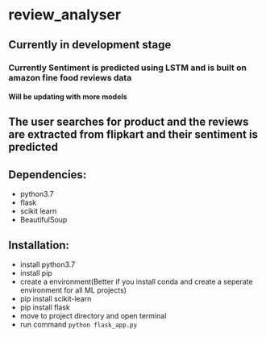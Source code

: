 # review_analyser

## Currently in development stage

### Currently Sentiment is predicted using LSTM and is built on amazon fine food reviews data
#### Will be updating with more models
## The user searches for product and the reviews are extracted from flipkart and their sentiment is predicted

## Dependencies:
* python3.7
* flask
* scikit learn
* BeautifulSoup

## Installation:
* install python3.7
* install pip
* create a environment(Better if you install conda and create a seperate environment for all ML projects)
* pip install scikit-learn
* pip install flask
* move to project directory and open terminal
* run command ```python flask_app.py```

